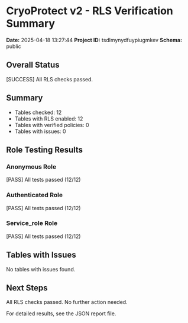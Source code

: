 # CryoProtect v2 - RLS Verification Summary

**Date:** 2025-04-18 13:27:44
**Project ID:** tsdlmynydfuypiugmkev
**Schema:** public

## Overall Status

[SUCCESS] All RLS checks passed.

## Summary

- Tables checked: 12
- Tables with RLS enabled: 12
- Tables with verified policies: 0
- Tables with issues: 0

## Role Testing Results

### Anonymous Role

[PASS] All tests passed (12/12)

### Authenticated Role

[PASS] All tests passed (12/12)

### Service_role Role

[PASS] All tests passed (12/12)

## Tables with Issues

No tables with issues found.

## Next Steps

All RLS checks passed. No further action needed.

For detailed results, see the JSON report file.
